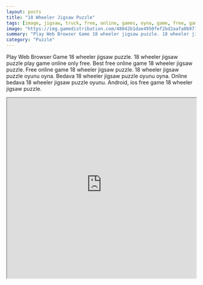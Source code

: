 ```yaml
---
layout: posts
title: "18 Wheeler Jigsaw Puzzle"
tags: [image, jigsaw, truck, free, online, games, oyna, game, free, games, play, play, games]
image: "https://img.gamedistribution.com/48042b1dae4950fef2bd2aafa0b971a1.jpg"
summary: "Play Web Browser Game 18 wheeler jigsaw puzzle. 18 wheeler jigsaw puzzle play game online only free. Best free online game 18 wheeler jigsaw puzzle. Free online game 18 wheeler jigsaw puzzle. 18 wheeler jigsaw puzzle oyunu oyna. Bedava 18 wheeler jigsaw puzzle oyunu oyna. Online bedava 18 wheeler jigsaw puzzle oyunu. Android, ios free game 18 wheeler jigsaw puzzle."
category: "Puzzle"
---
```


Play Web Browser Game 18 wheeler jigsaw puzzle. 18 wheeler jigsaw puzzle play game online only free. Best free online game 18 wheeler jigsaw puzzle. Free online game 18 wheeler jigsaw puzzle. 18 wheeler jigsaw puzzle oyunu oyna. Bedava 18 wheeler jigsaw puzzle oyunu oyna. Online bedava 18 wheeler jigsaw puzzle oyunu. Android, ios free game 18 wheeler jigsaw puzzle.

<iframe width="100%" height="480px;" src="https://flash.gamedistribution.com?game=48042b1dae4950fef2bd2aafa0b971a1"></iframe>